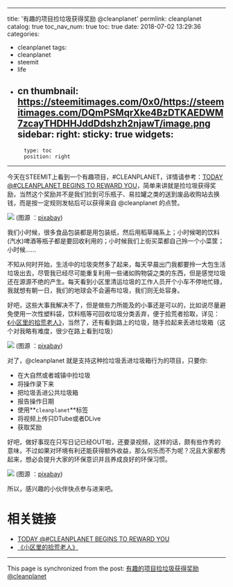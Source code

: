 
---
title: '有趣的项目捡垃圾获得奖励 @cleanplanet'
permlink: cleanplanet
catalog: true
toc_nav_num: true
toc: true
date: 2018-07-02 13:29:36
categories:
- cleanplanet
tags:
- cleanplanet
- steemit
- life
- cn
thumbnail: https://steemitimages.com/0x0/https://steemitimages.com/DQmPSMqrXke4BzDTKAEDWM7zcayTHDHHJddDdshzh2njawT/image.png
sidebar:
    right:
        sticky: true
widgets:
    -
        type: toc
        position: right
---


今天在STEEMIT上看到一个有趣项目，#CLEANPLANET，详情请参考：[TODAY @#CLEANPLANET BEGINS TO REWARD YOU](https://steemit.com/busy/@cleanplanet/today-cleanplanet-begins-to-reward-you)，简单来讲就是捡垃圾获得奖励，当然这个奖励并不是我们捡到可乐瓶子、易拉罐之类的送到废品收购站去换钱，而是按一定规则发帖后可以获得来自 @cleanplanet 的点赞。

![](https://steemitimages.com/0x0/https://steemitimages.com/DQmPSMqrXke4BzDTKAEDWM7zcayTHDHHJddDdshzh2njawT/image.png)
(图源 ：[pixabay](https://pixabay.com/))

我们小时候，很多食品包装都是用包装纸，然后用稻草绳系上；小时候喝的饮料(汽水)啤酒等瓶子都是要回收利用的；小时候我们上街买菜都自己拎一个小菜筐；小时候......

不知从何时开始，生活中的垃圾突然多了起来，每天早晨出门我都要拎一大包生活垃圾出去，尽管我已经尽可能重复利用一些诸如购物袋之类的东西，但是感觉垃圾还在源源不绝的产生。每天看到小区里清运垃圾的工作人员开个小车不停地忙碌，我就想有朝一日，我们的地球会不会遍布垃圾，我们则无处容身。

好吧，这些大事我解决不了，但是做些力所能及的小事还是可以的，比如说尽量避免使用一次性塑料袋，饮料瓶等可回收垃圾分类丢弃，便于拾荒者拾取，详见：[《小区里的拾荒老人》](https://steemit.com/cn/@oflyhigh/4tqx72)，当然了，还有看到路上的垃圾，随手捡起来丢进垃圾箱（这个对我略有难度，很少在路上看到垃圾）

![](https://steemitimages.com/DQmXRQ8YSPbSWaWV9s2HL5yC51TMyTYCJrrcb5yZeqmCHup/image.png)
(图源 ：[pixabay](https://pixabay.com/))

对了，@cleanplanet 就是支持这种捡垃圾丢进垃圾箱行为的项目，只要你:
* 在大自然或者城镇中捡垃圾
* 将操作录下来
* 把垃圾丢进公共垃圾箱
* 报告操作日期
* 使用**`cleanplanet`**标签
* 将视频上传只DTube或者DLive
* 获取奖励

好吧，做好事现在只写日记已经OUT啦，还要录视频，这样的话，颇有些作秀的意味，不过如果对环境有利还能获得额外收益，那么何乐而不为呢？况且大家都秀起来，想必会提升大家的环保意识并且养成良好的环保习惯。

![](https://steemitimages.com/DQmYRUx8YkVqh9eDrS8HaQ8ahYcyMA8snB7jLzvTJrw6iXb/image.png)
(图源 ：[pixabay](https://pixabay.com/))

所以，感兴趣的小伙伴快点参与进来吧。

# 相关链接

* [TODAY @#CLEANPLANET BEGINS TO REWARD YOU](https://steemit.com/busy/@cleanplanet/today-cleanplanet-begins-to-reward-you)
* [《小区里的拾荒老人》](https://steemit.com/cn/@oflyhigh/4tqx72)

- - -

This page is synchronized from the post: [有趣的项目捡垃圾获得奖励 @cleanplanet](https://steemit.com/@oflyhigh/cleanplanet)
